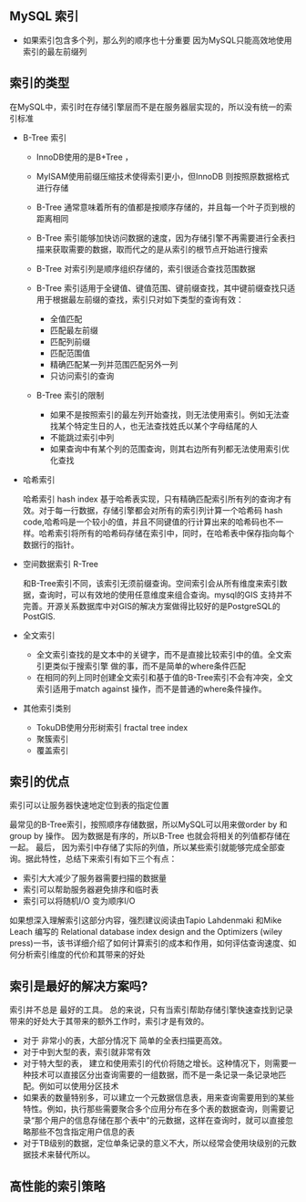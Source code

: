 ## MySQL 索引

- 如果索引包含多个列，那么列的顺序也十分重要 因为MySQL只能高效地使用索引的最左前缀列

## 索引的类型

在MySQL中，索引时在存储引擎层而不是在服务器层实现的，所以没有统一的索引标准

- B-Tree 索引

    - InnoDB使用的是B+Tree ，
    - MyISAM使用前缀压缩技术使得索引更小，但InnoDB 则按照原数据格式进行存储
    - B-Tree 通常意味着所有的值都是按顺序存储的，并且每一个叶子页到根的距离相同
    - B-Tree 索引能够加快访问数据的速度，因为存储引擎不再需要进行全表扫描来获取需要的数据，取而代之的是从索引的根节点开始进行搜索
    - B-Tree 对索引列是顺序组织存储的，索引很适合查找范围数据
    - B-Tree 索引适用于全键值、键值范围、键前缀查找，其中键前缀查找只适用于根据最左前缀的查找，索引只对如下类型的查询有效：
      
      - 全值匹配
      - 匹配最左前缀
      - 匹配列前缀
      - 匹配范围值
      - 精确匹配某一列并范围匹配另外一列
      - 只访问索引的查询
      
    - B-Tree 索引的限制
        
        - 如果不是按照索引的最左列开始查找，则无法使用索引。例如无法查找某个特定生日的人，也无法查找姓氏以某个字母结尾的人
        - 不能跳过索引中列
        - 如果查询中有某个列的范围查询，则其右边所有列都无法使用索引优化查找
        
- 哈希索引
  
  哈希索引 hash index 基于哈希表实现，只有精确匹配索引所有列的查询才有效。对于每一行数据，存储引擎都会对所有的索引列计算一个哈希码 hash code,哈希吗是一个较小的值，并且不同键值的行计算出来的哈希码也不一样。哈希索引将所有的哈希码存储在索引中，同时，在哈希表中保存指向每个数据行的指针。

- 空间数据索引 R-Tree

  和B-Tree索引不同，该索引无须前缀查询。空间索引会从所有维度来索引数据，查询时，可以有效地的使用任意维度来组合查询。mysql的GIS 支持并不完善。开源关系数据库中对GIS的解决方案做得比较好的是PostgreSQL的PostGIS.

- 全文索引

  - 全文索引查找的是文本中的关键字，而不是直接比较索引中的值。全文索引更类似于搜索引擎 做的事，而不是简单的where条件匹配
  - 在相同的列上同时创建全文索引和基于值的B-Tree索引不会有冲突，全文索引适用于match against 操作，而不是普通的where条件操作。

- 其他索引类别
  - TokuDB使用分形树索引 fractal tree index
  - 聚簇索引
  - 覆盖索引

## 索引的优点

 索引可以让服务器快速地定位到表的指定位置

 最常见的B-Tree索引，按照顺序存储数据，所以MySQL可以用来做order by 和 group by 操作。 因为数据是有序的，所以B-Tree 也就会将相关的列值都存储在一起。 最后， 因为索引中存储了实际的列值，所以某些索引就能够完成全部查询。据此特性，总结下来索引有如下三个有点：
  
  - 索引大大减少了服务器需要扫描的数据量
  - 索引可以帮助服务器避免排序和临时表
  - 索引可以将随机I/O 变为顺序I/O

 如果想深入理解索引这部分内容，强烈建议阅读由Tapio Lahdenmaki 和Mike Leach 编写的 Relational database index design and the Optimizers (wiley press)一书，该书详细介绍了如何计算索引的成本和作用，如何评估查询速度、如何分析索引维度的代价和其带来的好处

 ## 索引是最好的解决方案吗?

 索引并不总是 最好的工具。 总的来说，只有当索引帮助存储引擎快速查找到记录带来的好处大于其带来的额外工作时，索引才是有效的。

 - 对于 非常小的表，大部分情况下 简单的全表扫描更高效。
 - 对于中到大型的表，索引就非常有效
 - 对于特大型的表， 建立和使用索引的代价将随之增长。这种情况下，则需要一种技术可以直接区分出查询需要的一组数据，而不是一条记录一条记录地匹配。例如可以使用分区技术
 - 如果表的数量特别多，可以建立一个元数据信息表，用来查询需要用到的某些特性。例如，执行那些需要聚合多个应用分布在多个表的数据查询，则需要记录“那个用户的信息存储在那个表中”的元数据，这样在查询时，就可以直接忽略那些不包含指定用户信息的表
 - 对于TB级别的数据，定位单条记录的意义不大，所以经常会使用块级别的元数据技术来替代所以。

 ## 高性能的索引策略

 







      
    
    



